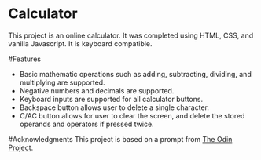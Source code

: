 # Calculator
This project is an online calculator. It was completed using HTML, CSS, and vanilla Javascript. It is keyboard compatible.

#Features
* Basic mathematic operations such as adding, subtracting, dividing, and multiplying are supported.
* Negative numbers and decimals are supported.
* Keyboard inputs are supported for all calculator buttons.
* Backspace button allows user to delete a single character.
* C/AC button allows for user to clear the screen, and delete the stored operands and operators if pressed twice.

#Acknowledgments
This project is based on a prompt from [The Odin Project](https://www.theodinproject.com/paths/foundations/courses/foundations/lessons/calculator).

